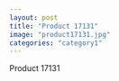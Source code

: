 ```yaml
---
layout: post
title: "Product 17131"
image: "product17131.jpg"
categories: "category1"
---
```

Product 17131
